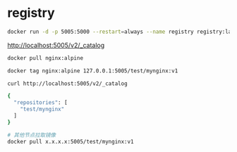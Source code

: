 # registry

```bash
docker run -d -p 5005:5000 --restart=always --name registry registry:latest
```


[http://localhost:5005/v2/_catalog](http://localhost:5005/v2/_catalog)

```bash
docker pull nginx:alpine

docker tag nginx:alpine 127.0.0.1:5005/test/mynginx:v1
```

```bash
curl http://localhost:5005/v2/_catalog

{
  "repositories": [
    "test/mynginx"
  ]
}
```


```bash
# 其他节点拉取镜像
docker pull x.x.x.x:5005/test/mynginx:v1
```

